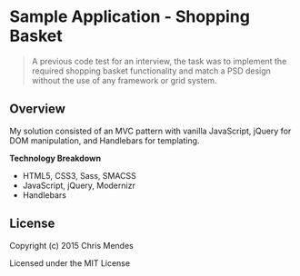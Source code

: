# Sample Application - Shopping Basket

  > A previous code test for an interview, the task was to implement the required shopping basket functionality and match a PSD design without the use of any framework or grid system.

## Overview

My solution consisted of an MVC pattern with vanilla JavaScript, jQuery for DOM manipulation, and Handlebars for templating.

**Technology Breakdown**

* HTML5, CSS3, Sass, SMACSS
* JavaScript, jQuery, Modernizr
* Handlebars

## License

Copyright (c) 2015 Chris Mendes

Licensed under the MIT License